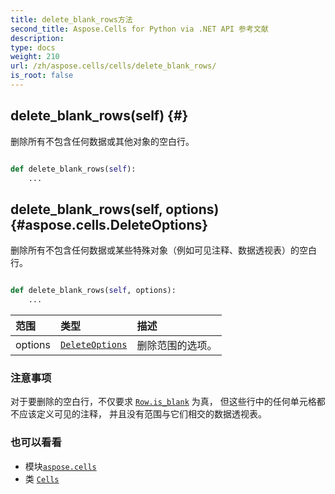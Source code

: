 ```yaml
---
title: delete_blank_rows方法
second_title: Aspose.Cells for Python via .NET API 参考文献
description:
type: docs
weight: 210
url: /zh/aspose.cells/cells/delete_blank_rows/
is_root: false
---
```

##  delete_blank_rows(self) {#}
删除所有不包含任何数据或其他对象的空白行。



```python

def delete_blank_rows(self):
    ...
```




##  delete_blank_rows(self, options) {#aspose.cells.DeleteOptions}
删除所有不包含任何数据或某些特殊对象（例如可见注释、数据透视表）的空白行。



```python

def delete_blank_rows(self, options):
    ...
```


|范围|类型|描述|
| :- | :- | :- |
| options | [`DeleteOptions`](/cells/python-net/zh/aspose.cells/deleteoptions) |删除范围的选项。|
### 注意事项

对于要删除的空白行，不仅要求 [`Row.is_blank`](/cells/python-net/zh/aspose.cells/row#is_blank) 为真，
但这些行中的任何单元格都不应该定义可见的注释，
并且没有范围与它们相交的数据透视表。


### 也可以看看
* 模块[`aspose.cells`](../../)
* 类 [`Cells`](/cells/python-net/zh/aspose.cells/cells)
